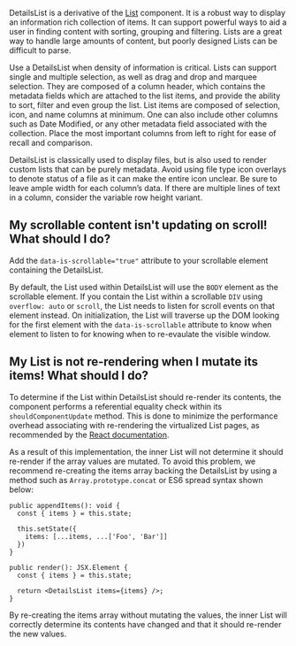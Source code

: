 DetailsList is a derivative of the [List](https://developer.microsoft.com/en-us/fabric#/controls/web/list) component. It is a robust way to display an information rich collection of items. It can support powerful ways to aid a user in finding content with sorting, grouping and filtering. Lists are a great way to handle large amounts of content, but poorly designed Lists can be difficult to parse.

Use a DetailsList when density of information is critical. Lists can support single and multiple selection, as well as drag and drop and marquee selection. They are composed of a column header, which contains the metadata fields which are attached to the list items, and provide the ability to sort, filter and even group the list. List items are composed of selection, icon, and name columns at minimum. One can also include other columns such as Date Modified, or any other metadata field associated with the collection. Place the most important columns from left to right for ease of recall and comparison.

DetailsList is classically used to display files, but is also used to render custom lists that can be purely metadata. Avoid using file type icon overlays to denote status of a file as it can make the entire icon unclear. Be sure to leave ample width for each column’s data. If there are multiple lines of text in a column, consider the variable row height variant.

## My scrollable content isn't updating on scroll! What should I do?

Add the `data-is-scrollable="true"` attribute to your scrollable element containing the DetailsList.

By default, the List used within DetailsList will use the `BODY` element as the scrollable element. If you contain the List within a scrollable `DIV` using `overflow: auto` or `scroll`, the List needs to listen for scroll events on that element instead. On initialization, the List will traverse up the DOM looking for the first element with the `data-is-scrollable` attribute to know when element to listen to for knowing when to re-evaulate the visible window.

## My List is not re-rendering when I mutate its items! What should I do?

To determine if the List within DetailsList should re-render its contents, the component performs a referential equality check within its `shouldComponentUpdate` method.
This is done to minimize the performance overhead associating with re-rendering the virtualized List pages, as recommended by the [React documentation](https://reactjs.org/docs/optimizing-performance.html#the-power-of-not-mutating-data).

As a result of this implementation, the inner List will not determine it should re-render if the array values are mutated.
To avoid this problem, we recommend re-creating the items array backing the DetailsList by using a method such as `Array.prototype.concat` or ES6 spread syntax shown below:

```tsx
public appendItems(): void {
  const { items } = this.state;

  this.setState({
    items: [...items, ...['Foo', 'Bar']]
  })
}

public render(): JSX.Element {
  const { items } = this.state;

  return <DetailsList items={items} />;
}
```

By re-creating the items array without mutating the values, the inner List will correctly determine its contents have changed and that it should re-render the new values.

